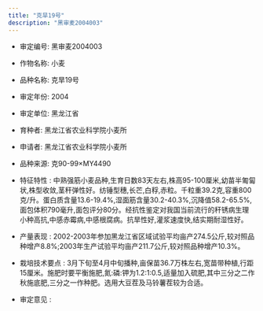 ```yaml
---
title: "克旱19号"
description: "黑审麦2004003"
---
```

* 审定编号:  黑审麦2004003

*  作物名称:  小麦

*  品种名称:  克旱19号

*  审定年份:  2004

*  审定单位:  黑龙江省

* 育种者:  黑龙江省农业科学院小麦所

*  申请者:  黑龙江省农业科学院小麦所

*  品种来源:  克90-99×MY4490

*  特征特性 : 
中熟强筋小麦品种,生育日数83天左右,株高95-100厘米,幼苗半匍匐状,株型收敛,茎秆弹性好。纺锤型穗,长芒,白稃,赤粒。千粒重39.2克,容重800克/升。蛋白质含量13.6-19.4%,湿面筋含量30.2-40.3%,沉降值58.2-65.5%,面包体积790毫升,面包评分80分。经抗性鉴定对我国当前流行的秆锈病生理小种高抗,中感赤霉病,中感根腐病。抗旱性好,灌浆速度快,结实期耐湿性好。
 
*  产量表现 : 
2002-2003年参加黑龙江省区域试验平均亩产274.5公斤,较对照品种增产8.8%;2003年生产试验平均亩产211.7公斤,较对照品种增产10.3%。

*  栽培技术要点 : 
3月下旬至4月中旬播种,亩保苗36.7万株左右,宽苗带种植,行距15厘米。施肥时要平衡施肥,氮:磷:钾为1.2:1:0.5,适量加入硫肥,其中三分之二作秋施底肥,三分之一作种肥。选用大豆茬及马铃薯茬较为合适。

*  审定意见 : 

